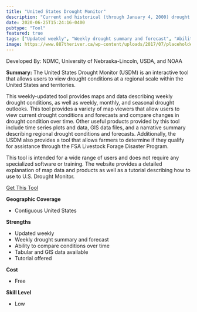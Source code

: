 ```yaml
---
title: "United States Drought Monitor"
description: "Current and historical (through January 4, 2000) drought comparison mapping tool of continental U.S., Alaska, Hawaii,  and territories"
date: 2020-06-25T15:24:16-0400
pubtype: "Tool"
featured: true
tags: ["Updated weekly", "Weekly drought summary and forecast", "Ability to compare conditions over time", "Tabular and GIS data available", "Tutorial offered"]
image: https://www.887theriver.ca/wp-content/uploads/2017/07/placeholder.jpg
---
```

Developed By: NDMC, University of Nebraska-Lincoln, USDA, and NOAA

**Summary:** The United States Drought Monitor (USDM) is an interactive tool that allows users to view drought conditions at a regional scale within the United States and territories.

This weekly-updated tool provides maps and data describing weekly drought conditions, as well as weekly, monthly, and seasonal drought outlooks. This tool provides a variety of map viewers that allow users to view current drought conditions and forecasts and compare changes in drought condition over time. Other useful products provided by this tool include time series plots and data, GIS data files, and a narrative summary describing regional drought conditions and forecasts. Additionally, the USDM also provides a tool that allows farmers to determine if they qualify for assistance through the FSA Livestock Forage Disaster Program. 

This tool is intended for a wide range of users and does not require any specialized software or training. The website provides a detailed explanation of map data and products as well as a tutorial describing how to use to U.S. Drought Monitor.

<a href="https://droughtmonitor.unl.edu/
" target="_blank">Get This Tool</a>

__**Geographic Coverage**__
- Contiguous United States

__**Strengths**__
-  Updated weekly
-  Weekly drought summary and forecast
-  Ability to compare conditions over time
-  Tabular and GIS data available
-  Tutorial offered

__**Cost**__
- Free

__**Skill Level**__
- Low
